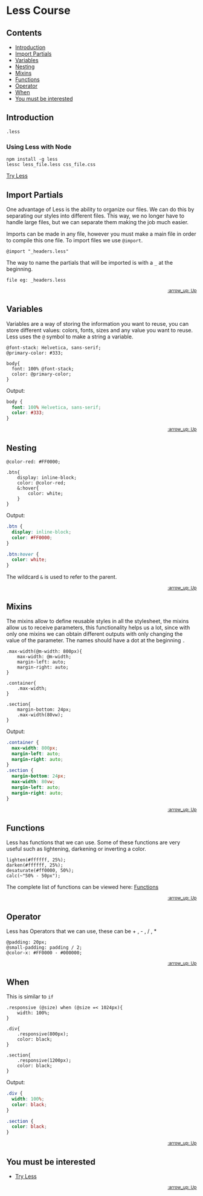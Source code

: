 # Less Course

## Contents
- [Introduction](#introduction)
- [Import Partials](#import-partials)
- [Variables](#variables)
- [Nesting](#nesting)
- [Mixins](#mixins)
- [Functions](#functions)
- [Operator](#operator)
- [When](#when)
- [You must be interested](#you-must-be-interested)

## Introduction

```less
.less
```

### Using Less with Node

```
npm install -g less
lessc less_file.less css_file.css
```

[Try Less]

## Import Partials

One advantage of Less is the ability to organize our files. We can do this by separating our styles into different files. This way, we no longer have to handle large files, but we can separate them making the job much easier.

Imports can be made in any file, however you must make a main file in order to compile this one file. To import files we use `@import`.

```less
@import "_headers.less"
```

The way to name the partials that will be imported is with a `_` at the beginning.

```
file eg: _headers.less
```

<div align="right">
  <small><a href="#contents">:arrow_up: Up</a></small>
</div>

## Variables

Variables are a way of storing the information you want to reuse, you can store different values: colors, fonts, sizes and any value you want to reuse. Less uses the `@` symbol to make a string a variable.

```less
@font-stack: Helvetica, sans-serif;
@primary-color: #333;

body{
  font: 100% @font-stack;
  color: @primary-color;
}
```

Output:

```css
body {
  font: 100% Helvetica, sans-serif;
  color: #333;
}
```

<div align="right">
  <small><a href="#contents">:arrow_up: Up</a></small>
</div>

## Nesting

```less
@color-red: #FF0000;

.btn{
    display: inline-block;
    color: @color-red;
    &:hover{
        color: white;
    }
}
```

Output:

```css
.btn {
  display: inline-block;
  color: #FF0000;
}

.btn:hover {
  color: white;
}
```

The wildcard `&` is used to refer to the parent.

<div align="right">
  <small><a href="#contents">:arrow_up: Up</a></small>
</div>

## Mixins

The mixins allow to define reusable styles in all the stylesheet, the mixins allow us to receive parameters, this functionality helps us a lot, since with only one mixins we can obtain different outputs with only changing the value of the parameter. The names should have a dot at the beginning `.`

```less
.max-width(@m-width: 800px){
    max-width: @m-width;
    margin-left: auto;
    margin-right: auto;
}

.container{
    .max-width;
}

.section{
    margin-bottom: 24px;
    .max-width(80vw);
}
```

Output:

```css
.container {
  max-width: 800px;
  margin-left: auto;
  margin-right: auto;
}
.section {
  margin-bottom: 24px;
  max-width: 80vw;
  margin-left: auto;
  margin-right: auto;
}
```

<div align="right">
  <small><a href="#contents">:arrow_up: Up</a></small>
</div>

## Functions

Less has functions that we can use. Some of these functions are very useful such as lightening, darkening or inverting a color.

```less
lighten(#ffffff, 25%);
darken(#ffffff, 25%);
desaturate(#ff0000, 50%);
calc(~"50% - 50px");
```

The complete list of functions can be viewed here: [Functions]

<div align="right">
  <small><a href="#contents">:arrow_up: Up</a></small>
</div>

## Operator

Less has Operators that we can use, these can be + , - , / , *

```less
@padding: 20px;
@small-padding: padding / 2;
@color-x: #FF0000 - #000000;
```

<div align="right">
  <small><a href="#contents">:arrow_up: Up</a></small>
</div>

## When

This is similar to `if`

```less
.responsive (@size) when (@size =< 1024px){
    width: 100%;
}

.div{
    .responsive(800px);
    color: black;
}

.section{
    .responsive(1200px);
    color: black;
}
```

Output:

```css
.div {
  width: 100%;
  color: black;
}

.section {
  color: black;
}
```

<div align="right">
  <small><a href="#contents">:arrow_up: Up</a></small>
</div>

## You must be interested
* [Try Less](http://lesscss.org/less-preview/)

<div align="right">
  <small><a href="#contents">:arrow_up: Up</a></small>
</div>

[Try Less]: <http://lesscss.org/less-preview/>
[Functions]: <http://lesscss.org/functions/>